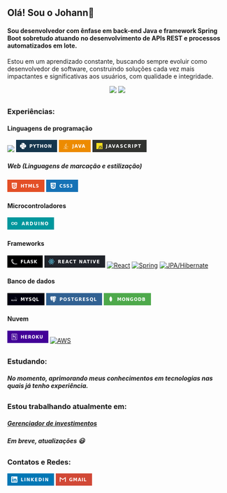 ## Olá! Sou o Johann👋
#### Sou desenvolvedor com ênfase em back-end Java e framework Spring Boot sobretudo atuando no desenvolvimento de APIs REST e processos automatizados em lote.
Estou em um aprendizado constante, buscando sempre evoluir como desenvolvedor de software, construindo soluções cada vez mais impactantes e significativas aos usuários, com qualidade e integridade.

<div align="center">
<img height="180em"src="https://github-readme-stats.vercel.app/api?username=Jherrerocavadas&theme=midnight-purple">
<img height="180em"src="https://github-readme-stats.vercel.app/api/top-langs/?username=Jherrerocavadas&layout=compact&theme=midnight-purple">
</div>

## <!-- Linha de divisão -->
### Experiências:
#### Linguagens de programação

[![](https://img.shields.io/badge/C%2B%2B(Arduino)-00599C?style=for-the-badge&logo=c%2B%2B&logoColor=white)](https://github.com/Jherrerocavadas/Irrigadora_Automatica)
[![](Badges/Python.png)](https://github.com/Jherrerocavadas/Sistema_CRUD)
[![](Badges/Java.png)](https://github.com/Jherrerocavadas/Separador_de_Enderecos_-_Projeto_PwC)
[![](Badges/JavaScript.png)](https://github.com/Jherrerocavadas/Projeto_SAE)

##### Web (Linguagens de marcação e estilização)
[![](Badges/HTML5.png)](https://github.com/Jherrerocavadas/Projeto_SAE)
[![](Badges/CSS3.png)](https://github.com/Jherrerocavadas/Projeto_SAE)

#### Microcontroladores
[![Arduino](Badges/Arduino.png)](https://github.com/Jherrerocavadas/Irrigadora_Automatica)

#### Frameworks
[![Flask](Badges/Flask.png)](https://github.com/Jherrerocavadas/Marketplace_Gamersplace)
[![React-native](Badges/React_Native.png)](https://github.com/Jherrerocavadas/PediuOnde)
[![React](https://img.shields.io/badge/React-20232A?style=for-the-badge&logo=react&logoColor=61DAFB)](https://github.com/Jherrerocavadas/Projeto_Siga_React)
[![Spring](https://img.shields.io/badge/Spring-6DB33F?style=for-the-badge&logo=spring&logoColor=white)](https://github.com/Jherrerocavadas/SAE_API)
[![JPA/Hibernate](https://img.shields.io/badge/JPA_Hibernate-59666C?style=for-the-badge&logo=Hibernate&logoColor=white)](https://github.com/Jherrerocavadas/SAE_API)

#### Banco de dados
[![MySQL](Badges/MySQL.png)]()
[![PostgreSQL](Badges/PostgreSQL.png)]()
[![MongoDB](Badges/MongoDB.png)](https://github.com/Jherrerocavadas/PediuOnde-API)

#### Nuvem
[![Heroku](Badges/Heroku.png)](http://gamesplace.herokuapp.com/)
[![AWS](https://img.shields.io/badge/Amazon_AWS-232F3E?style=for-the-badge&logo=amazon-aws&logoColor=white)]()


## <!-- Linha de divisão -->
### Estudando:
##### No momento, aprimorando meus conhecimentos em tecnologias nas quais já tenho experiência.

## <!-- Linha de divisão -->
### Estou trabalhando atualmente em:
 ##### [Gerenciador de investimentos](https://github.com/Jherrerocavadas)

 ##### Em breve, atualizações  😃


## <!-- Linha de divisão -->
### Contatos e Redes:
[![](Badges/Linkedin.png)](https://www.linkedin.com/in/jherrerocavadas/)
[![](Badges/Gmail.png)](mailto:jherrerocavadas@gmail.com?Subject=contato%20Github)
